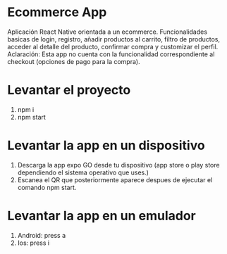 # Ecommerce App

Aplicación React Native orientada a un ecommerce. Funcionalidades basicas de login, registro, añadir productos al carrito, filtro de productos, acceder al detalle del producto, confirmar compra y customizar el perfil.
Aclaración: Esta app no cuenta con la funcionalidad correspondiente al checkout (opciones de pago para la compra).

# Levantar el proyecto

1.  npm i
2.  npm start

# Levantar la app en un dispositivo

1. Descarga la app expo GO desde tu dispositivo (app store o play store dependiendo el sistema operativo que uses.)
2. Escanea el QR que posteriormente aparece despues de ejecutar el comando npm start.

# Levantar la app en un emulador

1. Android: press a
2. Ios: press i
